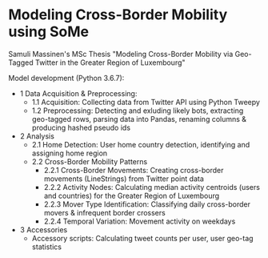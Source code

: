 # Modeling Cross-Border Mobility using SoMe
Samuli Massinen's MSc Thesis "Modeling Cross-Border Mobility via Geo-Tagged Twitter in the Greater Region of Luxembourg"

Model development (Python 3.6.7):
- 1 Data Acquisition & Preprocessing:
  - 1.1 Acquisition: Collecting data from Twitter API using Python Tweepy
  - 1.2 Preprocessing: Detecting and exluding likely bots, extracting geo-tagged rows, parsing data into Pandas, renaming columns & producing hashed pseudo ids
- 2 Analysis
  - 2.1 Home Detection: User home country detection, identifying and assigning home region
  - 2.2 Cross-Border Mobility Patterns
    - 2.2.1 Cross-Border Movements: Creating cross-border movements (LineStrings) from Twitter point data
    - 2.2.2 Activity Nodes: Calculating median activity centroids (users and countries) for the Greater Region of Luxembourg
    - 2.2.3 Mover Type Identification: Classifying daily cross-border movers & infrequent border crossers
    - 2.2.4 Temporal Variation: Movement activity on weekdays
- 3 Accessories
  - Accessory scripts: Calculating tweet counts per user, user geo-tag statistics
